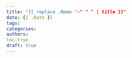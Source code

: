 ```yaml
---
title: "{{ replace .Name "-" " " | title }}"
date: {{ .Date }}
tags:
categories:
authors:
toc:true
draft: true
---
```


